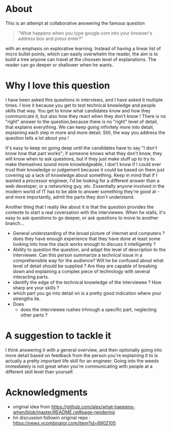 # About

This is an attempt at collaborative answering the famous question 

>"What happens when you type google.com into your browser's address box and press enter?" 

with an emphasis on explorative learning. Instead of having a linear list of micro bullet points, which can easily overwhelm the reader, the aim is to build a tree anyone can travel at the choosen level of explanations. The reader can go deeper or shallower when he wants. 

# Why I love this question

I have been asked this questions in interviews, and I have asked it multiple times. I love it because you get to test technical knowledge and people skills that way. You get to know what candidates know and how they communicate it, but also how they react when they don't know ! There is no "right" answer to the question,because there is no "right" level of detail, that explains everything. We can keep going infinitely more into detail, explaining each step in more and more detail.  Still, the way you address the question tells a lot about you !

It's easy to keep on going deep until the candidates have to say "I don't know how that part works"; if someone knows what they don't know, they will know when to ask questions, but if they just make stuff up to try to make themselves sound more knowledgeable, I don't know if I could ever trust their knowledge or judgement because it could be based on them just covering up a lack of knowledge about something.   Keep in mind that if I wanted a processor engineer, I'd be looking for a different answer than a web developer, or a networking guy, etc. Essentially anyone involved in the modern world of IT has to be able to answer something they're good at - and more importantly, admit the parts they don't understand.

Another thing that I really like about it is that the question provides the contexte to start a real coversation with the interviewee. When he stalls, it's easy to ask questions to go deeper, or ask questions to move to another branch... 

- General understanding of the broad picture of internet and computers ? does they have enough experience that they have done at least some looking into how the stack works enough to discuss it intelligently ?
- Ability to question the question, and adapt the level of description to the interviewer. Can this person summarize a technical issue in a comprehensible way for the audience? Will he be confused about what level of detail should be supplied ?  Are they are capable of breaking down and explaining a complex piece of technology with several interacting parts.
- identify the edge of the technical knowledge of the interviewee ? How sharp are your skills ?
- which part you go into detail on is a pretty good indication where your strengths lie.
- Does 
  - does the interviewee rushes trhrough a specific part, neglecting other parts ? 
  
  
 # A suggestion to tackle it
  
  I think answering it with a general overview, and then optionally going into more detail based on feedback from the person you're explaining it to is actually a pretty important life skill for an engineer. Going into the weeds immediately is not great when you're communicating with people at a different skill level than yourself.
  
  
  


# Acknowledgments

- original idea from https://github.com/alex/what-happens-when/blob/master/README.rst#page-rendering
- hn discussion followin original repo : https://news.ycombinator.com/item?id=8902105
